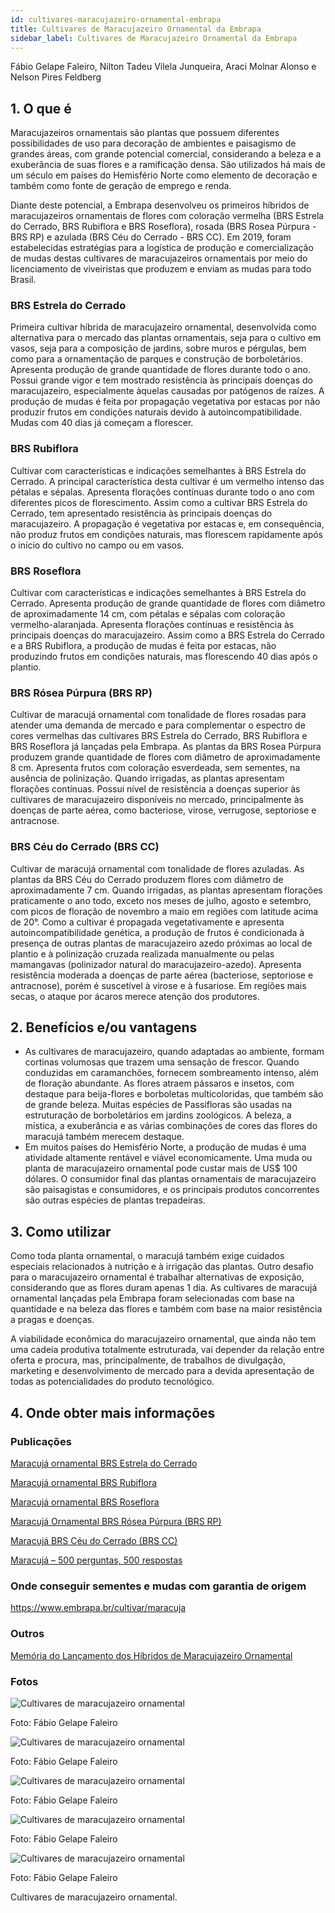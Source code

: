 ```yaml
---
id: cultivares-maracujazeiro-ornamental-embrapa
title: Cultivares de Maracujazeiro Ornamental da Embrapa
sidebar_label: Cultivares de Maracujazeiro Ornamental da Embrapa
---
```


<div className="center-textArticle">Fábio Gelape Faleiro, Nilton Tadeu Vilela Junqueira, Araci Molnar Alonso e Nelson Pires Feldberg</div>

## **1. O que é**

Maracujazeiros ornamentais são plantas que possuem
diferentes possibilidades de uso para decoração de ambientes e
paisagismo de grandes áreas, com grande potencial comercial,
considerando a beleza e a exuberância de suas flores e a
ramificação densa. São utilizados há mais de um século em
países do Hemisfério Norte como elemento de decoração e
também como fonte de geração de emprego e renda.

Diante deste potencial, a Embrapa desenvolveu os primeiros
híbridos de maracujazeiros ornamentais de flores com coloração
vermelha (BRS Estrela do Cerrado, BRS Rubiflora e BRS
Roseflora), rosada (BRS Rosea Púrpura - BRS RP) e azulada
(BRS Céu do Cerrado - BRS CC). Em 2019, foram estabelecidas
estratégias para a logística de produção e comercialização de
mudas destas cultivares de maracujazeiros ornamentais por
meio do licenciamento de viveiristas que produzem e enviam as
mudas para todo Brasil.

### BRS Estrela do Cerrado

Primeira cultivar híbrida de
maracujazeiro ornamental, desenvolvida como alternativa para o
mercado das plantas ornamentais, seja para o cultivo em vasos,
seja para a composição de jardins, sobre muros e pérgulas, bem
como para a ornamentação de parques e construção de
borboletários. Apresenta produção de grande quantidade de
flores durante todo o ano. Possui grande vigor e tem mostrado
resistência às principais doenças do maracujazeiro,
especialmente àquelas causadas por patógenos de raízes. A
produção de mudas é feita por propagação vegetativa por
estacas por não produzir frutos em condições naturais devido à
autoincompatibilidade. Mudas com 40 dias já começam a
florescer.

### BRS Rubiflora

Cultivar com características e indicações
semelhantes à BRS Estrela do Cerrado. A principal característica
desta cultivar é um vermelho intenso das pétalas e sépalas.
Apresenta florações contínuas durante todo o ano com diferentes
picos de florescimento. Assim como a cultivar BRS Estrela do
Cerrado, tem apresentado resistência às principais doenças do
maracujazeiro. A propagação é vegetativa por estacas e, em
consequência, não produz frutos em condições naturais, mas
florescem rapidamente após o início do cultivo no campo ou em
vasos.

### BRS Roseflora

Cultivar com características e indicações
semelhantes à BRS Estrela do Cerrado. Apresenta produção de
grande quantidade de flores com diâmetro de aproximadamente
14 cm, com pétalas e sépalas com coloração vermelho-alaranjada. Apresenta florações contínuas e resistência às
principais doenças do maracujazeiro. Assim como a BRS Estrela
do Cerrado e a BRS Rubiflora, a produção de mudas é feita por
estacas, não produzindo frutos em condições naturais, mas
florescendo 40 dias após o plantio.

### BRS Rósea Púrpura (BRS RP)

Cultivar de maracujá
ornamental com tonalidade de flores rosadas para atender uma
demanda de mercado e para complementar o espectro de cores
vermelhas das cultivares BRS Estrela do Cerrado, BRS Rubiflora
e BRS Roseflora já lançadas pela Embrapa. As plantas da BRS
Rosea Púrpura produzem grande quantidade de flores com
diâmetro de aproximadamente 8 cm. Apresenta frutos com
coloração esverdeada, sem sementes, na ausência de
polinização. Quando irrigadas, as plantas apresentam florações
contínuas. Possui nível de resistência a doenças superior às
cultivares de maracujazeiro disponíveis no mercado,
principalmente às doenças de parte aérea, como bacteriose,
virose, verrugose, septoriose e antracnose.

### BRS Céu do Cerrado (BRS CC)

Cultivar de maracujá
ornamental com tonalidade de flores azuladas. As plantas da BRS
Céu do Cerrado produzem flores com diâmetro de
aproximadamente 7 cm. Quando irrigadas, as plantas
apresentam florações praticamente o ano todo, exceto nos meses
de julho, agosto e setembro, com picos de floração de novembro a
maio em regiões com latitude acima de 20°. Como a cultivar é
propagada vegetativamente e apresenta autoincompatibilidade
genética, a produção de frutos é condicionada à presença de
outras plantas de maracujazeiro azedo próximas ao local de
plantio e à polinização cruzada realizada manualmente ou pelas
mamangavas (polinizador natural do maracujazeiro-azedo).
Apresenta resistência moderada a doenças de parte aérea
(bacteriose, septoriose e antracnose), porém é suscetível à virose
e à fusariose. Em regiões mais secas, o ataque por ácaros merece
atenção dos produtores.

## **2. Benefícios e/ou vantagens**

- As cultivares de maracujazeiro, quando adaptadas ao
  ambiente, formam cortinas volumosas que trazem uma
  sensação de frescor. Quando conduzidas em caramanchões,
  fornecem sombreamento intenso, além de floração
  abundante. As flores atraem pássaros e insetos, com
  destaque para beija-flores e borboletas multicoloridas, que
  também são de grande beleza. Muitas espécies de
  Passifloras são usadas na estruturação de borboletários em
  jardins zoológicos. A beleza, a mística, a exuberância e as
  várias combinações de cores das flores do maracujá também
  merecem destaque.
- Em muitos países do Hemisfério Norte, a produção de mudas
  é uma atividade altamente rentável e viável
  economicamente. Uma muda ou planta de maracujazeiro
  ornamental pode custar mais de US$ 100 dólares. O
  consumidor final das plantas ornamentais de maracujazeiro
  são paisagistas e consumidores, e os principais produtos
  concorrentes são outras espécies de plantas trepadeiras.

## **3. Como utilizar**

Como toda planta ornamental, o maracujá também exige
cuidados especiais relacionados à nutrição e à irrigação das
plantas. Outro desafio para o maracujazeiro ornamental é
trabalhar alternativas de exposição, considerando que as flores
duram apenas 1 dia. As cultivares de maracujá ornamental
lançadas pela Embrapa foram selecionadas com base na
quantidade e na beleza das flores e também com base na maior
resistência a pragas e doenças.

A viabilidade econômica do maracujazeiro ornamental, que ainda
não tem uma cadeia produtiva totalmente estruturada, vai
depender da relação entre oferta e procura, mas, principalmente,
de trabalhos de divulgação, marketing e desenvolvimento de
mercado para a devida apresentação de todas as
potencialidades do produto tecnológico.

## **4. Onde obter mais informações**

### Publicações

[Maracujá ornamental BRS Estrela do Cerrado](https://bit.ly/2RiAFlC)

[Maracujá ornamental BRS Rubiflora](https://bit.ly/2QXuK6s)

[Maracujá ornamental BRS Roseflora](https://bit.ly/2RluHAA)

[Maracujá Ornamental BRS Rósea Púrpura (BRS RP)](https://bit.ly/2uWYFDp)

[Maracujá BRS Céu do Cerrado (BRS CC)](https://bit.ly/2RlSctb)

[Maracujá – 500 perguntas, 500 respostas](https://bit.ly/2Nvoq3S)

### Onde conseguir sementes e mudas com garantia de origem

https://www.embrapa.br/cultivar/maracuja

### Outros

[Memória do Lançamento dos Híbridos de Maracujazeiro Ornamental](https://bit.ly/2TFobaH)

### Fotos 

<div class="container-img"> 

  ![Cultivares de maracujazeiro ornamental](/img/docs/33_maracujazeiro_ornamental/FOTO_01.jpg)

  <span class="legenda-foto-fonte">Foto: Fábio Gelape Faleiro</span>
</div>

<div class="container-img"> 

  ![Cultivares de maracujazeiro ornamental](/img/docs/33_maracujazeiro_ornamental/FOTO_02.jpg)

  <span class="legenda-foto-fonte">Foto: Fábio Gelape Faleiro</span>
</div>

<div class="container-img"> 

  ![Cultivares de maracujazeiro ornamental](/img/docs/33_maracujazeiro_ornamental/FOTO_03.jpg)

  <span class="legenda-foto-fonte">Foto: Fábio Gelape Faleiro</span>
</div>

<div class="container-img"> 

  ![Cultivares de maracujazeiro ornamental](/img/docs/33_maracujazeiro_ornamental/FOTO_04.jpg)

  <span class="legenda-foto-fonte">Foto: Fábio Gelape Faleiro</span>
</div>

<div class="container-img"> 

  ![Cultivares de maracujazeiro ornamental](/img/docs/33_maracujazeiro_ornamental/FOTO_05.jpg)

  <span class="legenda-foto-fonte">Foto: Fábio Gelape Faleiro</span>
  <div className="legenda-foto">Cultivares de maracujazeiro ornamental.</div>
</div>
